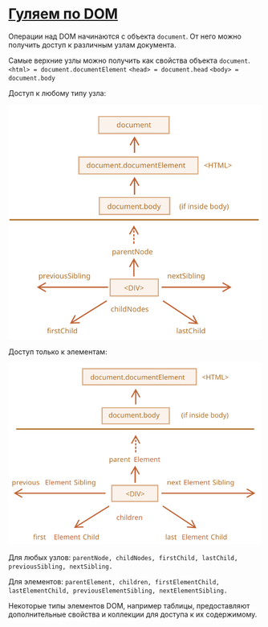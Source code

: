 # [Гуляем по DOM](https://javascript.info/dom-navigation)

Операции над DOM начинаются с объекта ```document```. От него можно получить
доступ к различным узлам документа.

Самые верхние узлы можно получить как свойства объекта ```document```. `<html> =
document.documentElement` `<head> = document.head` `<body> = document.body`

Доступ к любому типу узла:

![ссылки в DOM на любой узел](img/dom-links.svg)

Доступ только к элементам:

![ссылки в DOM на элементы](img/dom-links-elements.svg)

Для любых узлов: `parentNode, childNodes, firstChild, lastChild,
previousSibling, nextSibling.`

Для элементов: `parentElement, children, firstElementChild, lastElementChild,
previousElementSibling, nextElementSibling.`

Некоторые типы элементов DOM, например таблицы, предоставляют дополнительные
свойства и коллекции для доступа к их содержимому.
